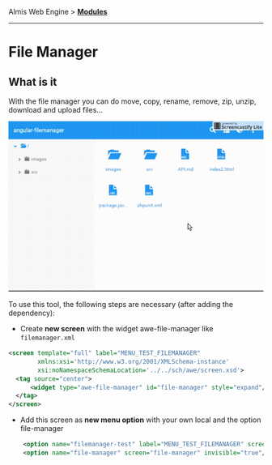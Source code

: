 Almis Web Engine > **[Modules](modules.md#tools-module)**

---

# **File Manager**

## What is it

With the file manager you can do move, copy, rename, remove, zip, unzip, download and upload files... 

![filemanager](images/filemanager.gif)

To use this tool, the following steps are necessary (after adding the dependency):

- Create **new screen** with the widget awe-file-manager like `filemanager.xml`
```xml
<screen template="full" label="MENU_TEST_FILEMANAGER"
        xmlns:xsi='http://www.w3.org/2001/XMLSchema-instance'
        xsi:noNamespaceSchemaLocation='../../sch/awe/screen.xsd'>
  <tag source="center">
      <widget type="awe-file-manager" id="file-manager" style="expand"/>
  </tag>
</screen>
```

- Add this screen as **new menu option** with your own local and the option file-manager
```xml
    <option name="filemanager-test" label="MENU_TEST_FILEMANAGER" screen="filemanager-test" icon="folder" />
    <option name="file-manager" screen="file-manager" invisible="true"/>
```
